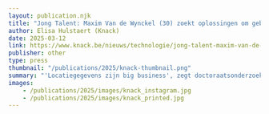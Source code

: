 ```yaml
---
layout: publication.njk
title: "Jong Talent: Maxim Van de Wynckel (30) zoekt oplossingen om gebruikers meer controle te geven over hun locatiegegevens"
author: Elisa Hulstaert (Knack)
date: 2025-03-12
link: https://www.knack.be/nieuws/technologie/jong-talent-maxim-van-de-wynckel-30-zoekt-oplossingen-om-gebruikers-meer-controle-te-geven-over-hun-locatiegegevens/
publisher: other
type: press
thumbnail: "/publications/2025/knack-thumbnail.png"
summary: "'Locatiegegevens zijn big business', zegt doctoraatsonderzoeker Maxim Van de Wynckel. Zulke data worden door een hele rist aan applicaties en andere diensten opgeslagen. 'Denk aan navigatie- en fitnessapps, maar ook aan wifi- en bluetooth-signalen. Gebruikers zijn zich vaak niet bewust van die onzichtbare vormen van dataverzameling'. Recente gebeurtenissen tonen aan hoe kwetsbaar locatiegegevens zijn."
images:
    - /publications/2025/images/knack_instagram.jpg
    - /publications/2025/images/knack_printed.jpg
---
```

